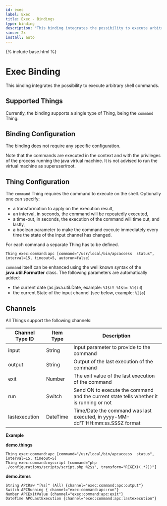 ```yaml
---
id: exec
label: Exec
title: Exec - Bindings
type: binding
description: "This binding integrates the possibility to execute arbitrary shell commands."
since: 2x
install: auto
---
```


<!-- Attention authors: Do not edit directly. Please add your changes to the appropriate source repository -->

{% include base.html %}

# Exec Binding

This binding integrates the possibility to execute arbitrary shell commands.

## Supported Things

Currently, the binding supports a single type of Thing, being the ```command``` Thing.

## Binding Configuration

The binding does not require any specific configuration.

Note that the commands are executed in the context and with the privileges of the process running the java virtual machine.
It is not advised to run the virtual machine as superuser/root.

## Thing Configuration

The `command` Thing requires the command to execute on the shell.
Optionally one can specify:

-   a transformation to apply on the execution result,
-   an interval, in seconds, the command will be repeatedly executed,
-   a time-out, in seconds, the execution of the command will time out, and lastly,
-   a boolean parameter to make the command execute immediately every time the state of the input channel has changed.

For each command a separate Thing has to be defined.

```
Thing exec:command:apc [command="/usr/local/bin/apcaccess  status", interval=15, timeout=5, autorun=false]
```

`command` itself can be enhanced using the well known syntax of the **java.util.Formatter** class.
The following parameters are automatically added:

-   the current date (as java.util.Date, example: `%1$tY-%1$tm-%1$td`)
-   the current State of the input channel (see below, example: `%2$s`)

## Channels

All Things support the following channels:

| Channel Type ID | Item Type | Description                                                                             |
|-----------------|-----------|-----------------------------------------------------------------------------------------|
| input           | String    | Input parameter to provide to the command                                               |
| output          | String    | Output of the last execution of the command                                             |
| exit            | Number    | The exit value of the last execution of the command                                     |
| run             | Switch    | Send ON to execute the command and the current state tells whether it is running or not |
| lastexecution   | DateTime  | Time/Date the command was last executed, in yyyy-MM-dd'T'HH:mm:ss.SSSZ format           |


**Example**

**demo.things**

```
Thing exec:command:apc [command="/usr/local/bin/apcaccess  status", interval=15, timeout=5]
Thing exec:command:myscript [command="php ./configurations/scripts/script.php %2$s", transform="REGEX((.*?))"]
```

**demo.items**

```
String APCRaw "[%s]" (All) {channel="exec:command:apc:output"}
Switch APCRunning { channel="exec:command:apc:run"}
Number APCExitValue {channel="exec:command:apc:exit"}
DateTime APCLastExecution {channel="exec:command:apc:lastexecution"}
```
